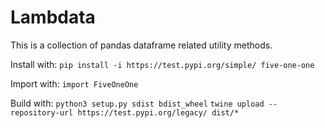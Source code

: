 # Lambdata

This is a collection of pandas dataframe related utility methods.

Install with:
`pip install -i https://test.pypi.org/simple/ five-one-one`

Import with:
`import FiveOneOne`

Build with:
`python3 setup.py sdist bdist_wheel`
`twine upload --repository-url https://test.pypi.org/legacy/ dist/*`
